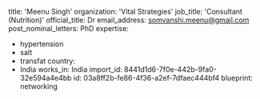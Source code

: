 title: 'Meenu Singh'
organization: 'Vital Strategies'
job_title: 'Consultant (Nutrition)'
official_title: Dr
email_address: somvanshi.meenu@gmail.com
post_nominal_letters: PhD
expertise:
  - hypertension
  - salt
  - transfat
country:
  - India
works_in: India
import_id: 8441d1d6-7f0e-442b-9fa0-32e594a4e4bb
id: 03a8ff2b-fe86-4f36-a2ef-7dfaec444bf4
blueprint: networking
